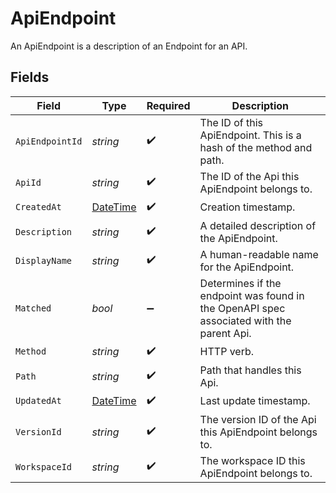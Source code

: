 # ApiEndpoint

An ApiEndpoint is a description of an Endpoint for an API.


## Fields

| Field                                                                                    | Type                                                                                     | Required                                                                                 | Description                                                                              |
| ---------------------------------------------------------------------------------------- | ---------------------------------------------------------------------------------------- | ---------------------------------------------------------------------------------------- | ---------------------------------------------------------------------------------------- |
| `ApiEndpointId`                                                                          | *string*                                                                                 | :heavy_check_mark:                                                                       | The ID of this ApiEndpoint. This is a hash of the method and path.                       |
| `ApiId`                                                                                  | *string*                                                                                 | :heavy_check_mark:                                                                       | The ID of the Api this ApiEndpoint belongs to.                                           |
| `CreatedAt`                                                                              | [DateTime](https://learn.microsoft.com/en-us/dotnet/api/system.datetime?view=net-5.0)    | :heavy_check_mark:                                                                       | Creation timestamp.                                                                      |
| `Description`                                                                            | *string*                                                                                 | :heavy_check_mark:                                                                       | A detailed description of the ApiEndpoint.                                               |
| `DisplayName`                                                                            | *string*                                                                                 | :heavy_check_mark:                                                                       | A human-readable name for the ApiEndpoint.                                               |
| `Matched`                                                                                | *bool*                                                                                   | :heavy_minus_sign:                                                                       | Determines if the endpoint was found in the OpenAPI spec associated with the parent Api. |
| `Method`                                                                                 | *string*                                                                                 | :heavy_check_mark:                                                                       | HTTP verb.                                                                               |
| `Path`                                                                                   | *string*                                                                                 | :heavy_check_mark:                                                                       | Path that handles this Api.                                                              |
| `UpdatedAt`                                                                              | [DateTime](https://learn.microsoft.com/en-us/dotnet/api/system.datetime?view=net-5.0)    | :heavy_check_mark:                                                                       | Last update timestamp.                                                                   |
| `VersionId`                                                                              | *string*                                                                                 | :heavy_check_mark:                                                                       | The version ID of the Api this ApiEndpoint belongs to.                                   |
| `WorkspaceId`                                                                            | *string*                                                                                 | :heavy_check_mark:                                                                       | The workspace ID this ApiEndpoint belongs to.                                            |